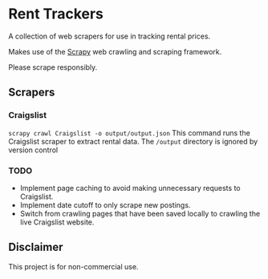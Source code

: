 # Rent Trackers
A collection of web scrapers for use in tracking rental prices.

Makes use of the  [Scrapy]( https://github.com/scrapy/scrapy) web crawling and scraping framework.

Please scrape responsibly.

## Scrapers

### Craigslist
```scrapy crawl Craigslist -o output/output.json```
This command runs the Craigslist scraper to extract rental data.
The `/output` directory is ignored by version control

### TODO
- Implement page caching to avoid making unnecessary requests to Craigslist.
- Implement date cutoff to only scrape new postings.
- Switch from crawling pages that have been saved locally to crawling the live Craigslist website.

## Disclaimer
This project is for non-commercial use.
